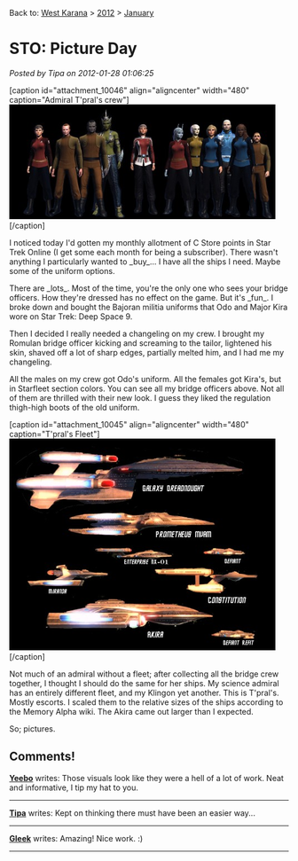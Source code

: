 Back to: [West Karana](/posts/westkarana.md) > [2012](/posts/2012/westkarana.md) > [January](./westkarana.md)
# STO: Picture Day

*Posted by Tipa on 2012-01-28 01:06:25*

[caption id="attachment\_10046" align="aligncenter" width="480" caption="Admiral T'pral's crew"][![](../../../uploads/2012/01/tpral-480x207.jpg "Admiral T'pral's crew")](../../../uploads/2012/01/tpral.jpg)[/caption]

I noticed today I'd gotten my monthly allotment of C Store points in Star Trek Online (I get some each month for being a subscriber). There wasn't anything I particularly wanted to \_buy\_... I have all the ships I need. Maybe some of the uniform options.

There are \_lots\_. Most of the time, you're the only one who sees your bridge officers. How they're dressed has no effect on the game. But it's \_fun\_. I broke down and bought the Bajoran militia uniforms that Odo and Major Kira wore on Star Trek: Deep Space 9.

Then I decided I really needed a changeling on my crew. I brought my Romulan bridge officer kicking and screaming to the tailor, lightened his skin, shaved off a lot of sharp edges, partially melted him, and I had me my changeling.

All the males on my crew got Odo's uniform. All the females got Kira's, but in Starfleet section colors. You can see all my bridge officers above. Not all of them are thrilled with their new look. I guess they liked the regulation thigh-high boots of the old uniform.

[caption id="attachment\_10045" align="aligncenter" width="480" caption="T'pral's Fleet"][![](../../../uploads/2012/01/flyby-480x382.jpg "T'pral's Fleet")](../../../uploads/2012/01/flyby.jpg)[/caption]

Not much of an admiral without a fleet; after collecting all the bridge crew together, I thought I should do the same for her ships. My science admiral has an entirely different fleet, and my Klingon yet another. This is T'pral's. Mostly escorts. I scaled them to the relative sizes of the ships according to the Memory Alpha wiki. The Akira came out larger than I expected.

So; pictures.
## Comments!

**[Yeebo](http://yfernbottom.blogspot.com/)** writes: Those visuals look like they were a hell of a lot of work. Neat and informative, I tip my hat to you.

---

**[Tipa](https://chasingdings.com)** writes: Kept on thinking there must have been an easier way...

---

**[Gleek](http://happyduelingddo.blogspot.com)** writes: Amazing! Nice work. :)

---

